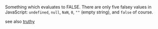Something which evaluates to FALSE.
There are only five falsey values in JavaScript:
`undefined`, `null`, `NaN`, `0`, `""` (empty string), and `false` of course.

see also [truthy](truthy)
